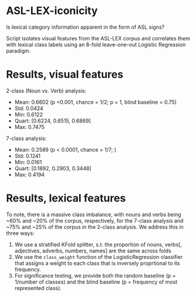 # ASL-LEX-iconicity
Is lexical category information apparent in the form of ASL signs?

Script isolates visual features from the ASL-LEX corpus and correlates them with lexical class labels using an 8-fold leave-one-out Logistic Regression paradigm. 

# Results, visual features
2-class (Noun vs. Verb) analysis:
- Mean:    0.6602 (p <0.001, chance = 1/2; p = 1, blind baseline = 0.75)
- Std:     0.0424
- Min:     0.6122
- Quart:   [0.6224, 0.6515, 0.6869]
- Max:     0.7475

7-class analysis:
- Mean: 0.2589 (p < 0.0001, chance = 1/7; )
- Std:  0.1241
- Min:  0.0161
- Quart:  [0.1892, 0.2903, 0.3448]
- Max:  0.4194

# Results, lexical features

To note, there is a massive class imbalance, with nouns and verbs being ~60% and ~20% of the corpus, respectively, for the 7-class analysis and ~75% and ~25% of the corpus in the 2-class analysis. We address this in three ways:
1. We use a stratified KFold splitter, s.t. the proportion of nouns, verbs[, adjectives, adverbs, numbers, names] are the same across folds
2. We use the ```class_weight``` function of the LogisticRegression classifier that assigns a weight to each class that is inversely proprtional to its frequency. 
3. For  significance testing, we provide both the random baseline (p = 1/number of classes) and the blind baseline (p = frequency of most represented class). 
